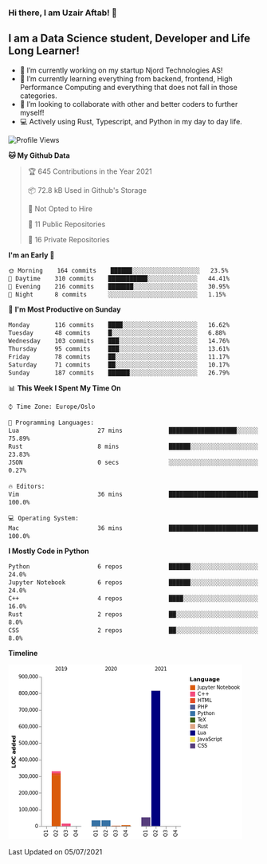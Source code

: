 ### Hi there, I am Uzair Aftab! 👋

## I am a Data Science student, Developer and Life Long Learner!
- 🔭 I’m currently working on my startup Njord Technologies AS!
- 🌱 I’m currently learning everything from backend, frontend, High Performance Computing and everything that does not fall in those categories.
- 👯 I’m looking to collaborate with other and better coders to further myself!
- 💻 Actively using Rust, Typescript, and Python in my day to day life.
<!--START_SECTION:waka-->
![Profile Views](http://img.shields.io/badge/Profile%20Views-80-blue)

**🐱 My Github Data** 

> 🏆 645 Contributions in the Year 2021
 > 
> 📦 72.8 kB Used in Github's Storage 
 > 
> 🚫 Not Opted to Hire
 > 
> 📜 11 Public Repositories 
 > 
> 🔑 16 Private Repositories  
 > 
**I'm an Early 🐤** 

```text
🌞 Morning    164 commits    ██████░░░░░░░░░░░░░░░░░░░   23.5% 
🌆 Daytime    310 commits    ███████████░░░░░░░░░░░░░░   44.41% 
🌃 Evening    216 commits    ███████░░░░░░░░░░░░░░░░░░   30.95% 
🌙 Night      8 commits      ░░░░░░░░░░░░░░░░░░░░░░░░░   1.15%

```
📅 **I'm Most Productive on Sunday** 

```text
Monday       116 commits    ████░░░░░░░░░░░░░░░░░░░░░   16.62% 
Tuesday      48 commits     █░░░░░░░░░░░░░░░░░░░░░░░░   6.88% 
Wednesday    103 commits    ███░░░░░░░░░░░░░░░░░░░░░░   14.76% 
Thursday     95 commits     ███░░░░░░░░░░░░░░░░░░░░░░   13.61% 
Friday       78 commits     ██░░░░░░░░░░░░░░░░░░░░░░░   11.17% 
Saturday     71 commits     ██░░░░░░░░░░░░░░░░░░░░░░░   10.17% 
Sunday       187 commits    ██████░░░░░░░░░░░░░░░░░░░   26.79%

```


📊 **This Week I Spent My Time On** 

```text
⌚︎ Time Zone: Europe/Oslo

💬 Programming Languages: 
Lua                      27 mins             ███████████████████░░░░░░   75.89% 
Rust                     8 mins              ██████░░░░░░░░░░░░░░░░░░░   23.83% 
JSON                     0 secs              ░░░░░░░░░░░░░░░░░░░░░░░░░   0.27%

🔥 Editors: 
Vim                      36 mins             █████████████████████████   100.0%

💻 Operating System: 
Mac                      36 mins             █████████████████████████   100.0%

```

**I Mostly Code in Python** 

```text
Python                   6 repos             ██████░░░░░░░░░░░░░░░░░░░   24.0% 
Jupyter Notebook         6 repos             ██████░░░░░░░░░░░░░░░░░░░   24.0% 
C++                      4 repos             ████░░░░░░░░░░░░░░░░░░░░░   16.0% 
Rust                     2 repos             ██░░░░░░░░░░░░░░░░░░░░░░░   8.0% 
CSS                      2 repos             ██░░░░░░░░░░░░░░░░░░░░░░░   8.0%

```


**Timeline**

![Chart not found](https://raw.githubusercontent.com/Uzaaft/Uzaaft/master/charts/bar_graph.png) 


 Last Updated on 05/07/2021
<!--END_SECTION:waka-->
